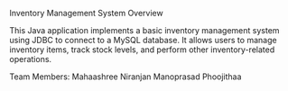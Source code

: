 Inventory Management System Overview

This Java application implements a basic inventory management system using JDBC to connect to a MySQL database. It allows users to manage inventory items, track stock levels, and perform other inventory-related operations.

Team Members:
Mahaashree
Niranjan
Manoprasad
Phoojithaa
